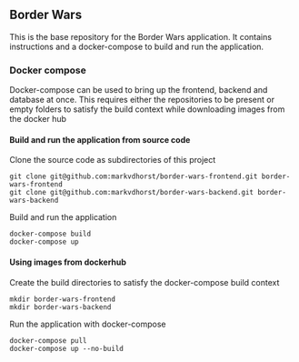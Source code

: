 ## Border Wars
This is the base repository for the Border Wars application. It contains instructions and a docker-compose 
to build and run the application.

### Docker compose
Docker-compose can be used to bring up the frontend, backend and database at once.
This requires either the repositories to be present or empty folders to satisfy the build context while downloading 
images from the docker hub 


#### Build and run the application from source code
Clone the source code as subdirectories of this project

    git clone git@github.com:markvdhorst/border-wars-frontend.git border-wars-frontend
    git clone git@github.com:markvdhorst/border-wars-backend.git border-wars-backend

Build and run the application

    docker-compose build
    docker-compose up

#### Using images from dockerhub

Create the build directories to satisfy the docker-compose build context

    mkdir border-wars-frontend
    mkdir border-wars-backend
    
Run the application with docker-compose

    docker-compose pull
    docker-compose up --no-build
